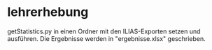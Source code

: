 # lehrerhebung
getStatistics.py in einen Ordner mit den ILIAS-Exporten setzen und ausführen. Die Ergebnisse werden in "ergebnisse.xlsx" geschrieben.
